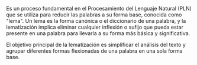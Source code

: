 Es un proceso fundamental en el Procesamiento del Lenguaje Natural (PLN) que se utiliza para reducir las palabras a su forma base, conocida como "lema". 
Un lema es la forma canónica o el diccionario de una palabra, y la lematización implica eliminar cualquier inflexión o sufijo que pueda estar presente en una
palabra para llevarla a su forma más básica y significativa.

El objetivo principal de la lematización es simplificar el análisis del texto y agrupar diferentes formas flexionadas de una palabra en una sola forma base.

